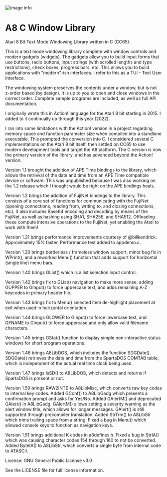 ![image info](./A8CLibRefBanner.png)

# A8 C Window Library
Atari 8 Bit Text Mode Windowing Library written in C (CC65).

This is a text mode windowing library complete with window controls and modern gadgets (widgets).  The gadgets allow you to build input forms that use buttons, radio buttons, input strings (with scrolled lengths and type restrictions), check boxes, progress bars, etc.  This allows you to build applications with "modern"-ish interfaces.  I refer to this as a TUI - Text User Interface.  

The windowing system preserves the contents under a window, but is not z-order based (by design).  It is up to you to open and close windows in the correct order.  Complete sample programs are included, as well as full API documentation.

I originally wrote this in Action! language for the Atari 8 bit starting in 2015.  I added to it continually up through this year (2022).

I ran into some limitations with the Action! version in a project regarding memory space and function paramater size when compiled into a standlone executable.  This prompted the conversion into C.   I considered several C implementations on the Atari 8 bit itself, then settled on CC65 to use modern development tools and target the A8 platform.  The C version is now the primary version of the library, and has advanced beyond the Action! version.

Version 1.1 brought the addition of APE Time bindings to the library, which allows the retrieval of the date and time from an APE Time compatible device or software.  This was unpublished because I was also working on the 1.2 release which I thought would be right on the APE bindings heals.  

Version 1.2 brings the addition of FujiNet bindings to the library.  This consists of a core set of functions for communicating with the FujiNet (opening connections, reading from, writing to, and closing connections, etc).  It also includes Base64 encoding and decoding by means of the FujiNet, as well as hashing using SHA1, SHA256, and SHA512.  Offloading these compute intensive operations to the FujiNet, yet enabling the Atari to work with them!

Version 1.21 brings performance improvements courtesy of @billkendrick.  Approximately 15% faster.  Performance test added to appdemo.c.

Version 1.30 brings borderless / frameless window support, minor bug fix in WPrint(), and a reworked Menu() function that adds support for horizontal (single line) menu bars.

Version 1.40 brings GList() which is a list selection input control.

Version 1.42 brings fix to GList() navigation to make more sense, adding GUPPER to GInput() to force uppercase text, and adds remaining A-Z keycodes in primary header file.

Version 1.43 brings fix to Menu() selected item de-highlight placement at exit when used in horizontal orientation.

Version 1.44 brings GLOWER to GInput() to force lowercase text, and GFNAME to GInput() to force uppercase and only allow valid filename characters.

Version 1.45 brings GStat() function to display simple non-interactive status windows for short program operations.

Version 1.46 brings A8LibDOS, which includes the function SDGDate().  SDGDate() retrieves the date and time from the SpartaDOS COMTAB table, which is independent of the actual real time clock being used.

Version 1.47 brings IsSD() to A8LibDOS, which detects and returns if SpartaDOS is present or not.

Version 1.50 brings RAW2INT() to A8LibMisc, which converts raw key codes to internal key codes.  Added GConf() to A8LibGadg which presents a confirmation prompt and asks for Yes/No.  Added GAlertM() and deprecated GAlert() in A8LibGadg.  GAlertM() allows setting a severity warning as the alert window title, which allows for longer messages.  GAlert() is still supported through precompiler translation.  Added StrTrm() to A8LibStr which trims trailing space from a string.  Fixed a bug in Menu() which allowed console keys to function as navigation keys.

Version 1.51 brings additional K codes in a8defines.h.  Fixed a bug in StrIA() which was causing character codes 154 through 160 to not be converted.  Added ByteIA() to A8LibStr, which converts a single byte from internal code to ATASCII.

License: GNU General Public License v3.0

See the LICENSE file for full license information.
